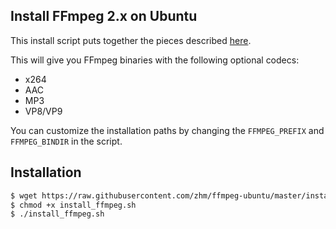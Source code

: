 ## Install FFmpeg 2.x on Ubuntu

This install script puts together the pieces described [here](https://trac.ffmpeg.org/wiki/UbuntuCompilationGuide).

This will give you FFmpeg binaries with the following optional codecs:

- x264
- AAC
- MP3
- VP8/VP9

You can customize the installation paths by changing the `FFMPEG_PREFIX` and `FFMPEG_BINDIR` in the script.

## Installation

```sh
$ wget https://raw.githubusercontent.com/zhm/ffmpeg-ubuntu/master/install_ffmpeg.sh
$ chmod +x install_ffmpeg.sh
$ ./install_ffmpeg.sh
```
